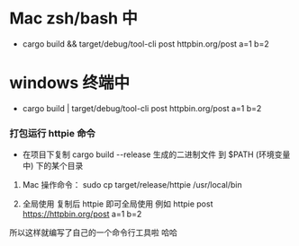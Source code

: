 # Mac zsh/bash 中

- cargo build && target/debug/tool-cli post httpbin.org/post a=1 b=2

# windows 终端中

- cargo build | target/debug/tool-cli post httpbin.org/post a=1 b=2


### 打包运行 httpie 命令
- 在项目下复制 cargo build --release 生成的二进制文件 到 $PATH (环境变量中) 下的某个目录

1. Mac 操作命令：
sudo cp target/release/httpie /usr/local/bin

2. 全局使用
复制后 httpie 即可全局使用   例如  httpie post https://httpbin.org/post a=1 b=2

所以这样就编写了自己的一个命令行工具啦  哈哈

